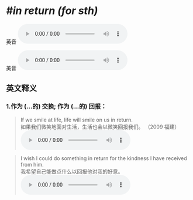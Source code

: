 # ***\#in return (for sth)*** 
英音
<audio src="./media/in return for sth1_AAC.aac" controls="controls"></audio>

美音
<audio src="./media/in return for sth2_AAC.aac" controls="controls"></audio>



  

英文释义
---
### 1.**作为 (…的) 交换; 作为 (…的) 回报：**  

 > If we smile at life, life will smile on us in return.    
 > 如果我们微笑地面对生活，生活也会以微笑回报我们。  （2009 福建）  
<audio src="./media/return-4.aac" controls="controls"></audio>

 > I wish I could do something in return for the kindness I have received from him.   
 > 我希望自己能做点什么以回报他对我的好意。    
<audio src="./media/P369 return11.aac" controls="controls"></audio>



